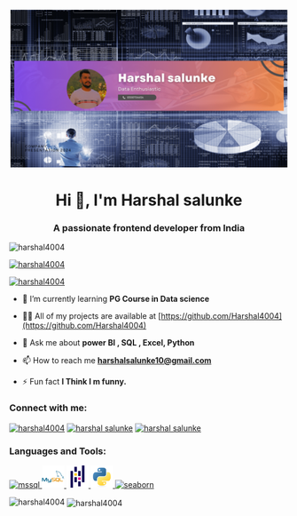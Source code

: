 ![logo](https://github.com/Harshal4004/Harshal4004/blob/main/Aesthetic%20Simple%20Interior%20Design%20Business%20Presentation.png?raw=true)
<h1 align="center">Hi 👋, I'm Harshal salunke</h1>
<h3 align="center">A passionate frontend developer from India</h3>

<p align="left"> <img src="https://komarev.com/ghpvc/?username=harshal4004&label=Profile%20views&color=0e75b6&style=flat" alt="harshal4004" /> </p>

<p align="left"> <a href="https://github.com/ryo-ma/github-profile-trophy"><img src="https://github-profile-trophy.vercel.app/?username=harshal4004" alt="harshal4004" /></a> </p>

<p align="left"> <a href="https://twitter.com/harshal4004" target="blank"><img src="https://img.shields.io/twitter/follow/harshal4004?logo=twitter&style=for-the-badge" alt="harshal4004" /></a> </p>

- 🌱 I’m currently learning **PG Course in Data science**

- 👨‍💻 All of my projects are available at [https://github.com/Harshal4004](https://github.com/Harshal4004)

- 💬 Ask me about **power BI , SQL , Excel, Python**

- 📫 How to reach me **harshalsalunke10@gmail.com**

- ⚡ Fun fact **I Think I m funny.**

<h3 align="left">Connect with me:</h3>
<p align="left">
<a href="https://twitter.com/harshal4004" target="blank"><img align="center" src="https://raw.githubusercontent.com/rahuldkjain/github-profile-readme-generator/master/src/images/icons/Social/twitter.svg" alt="harshal4004" height="30" width="40" /></a>
<a href="https://linkedin.com/in/harshal salunke" target="blank"><img align="center" src="https://raw.githubusercontent.com/rahuldkjain/github-profile-readme-generator/master/src/images/icons/Social/linked-in-alt.svg" alt="harshal salunke" height="30" width="40" /></a>
<a href="https://kaggle.com/harshal salunke" target="blank"><img align="center" src="https://raw.githubusercontent.com/rahuldkjain/github-profile-readme-generator/master/src/images/icons/Social/kaggle.svg" alt="harshal salunke" height="30" width="40" /></a>
</p>

<h3 align="left">Languages and Tools:</h3>
<p align="left"> <a href="https://www.microsoft.com/en-us/sql-server" target="_blank" rel="noreferrer"> <img src="https://www.svgrepo.com/show/303229/microsoft-sql-server-logo.svg" alt="mssql" width="40" height="40"/> </a> <a href="https://www.mysql.com/" target="_blank" rel="noreferrer"> <img src="https://raw.githubusercontent.com/devicons/devicon/master/icons/mysql/mysql-original-wordmark.svg" alt="mysql" width="40" height="40"/> </a> <a href="https://pandas.pydata.org/" target="_blank" rel="noreferrer"> <img src="https://raw.githubusercontent.com/devicons/devicon/2ae2a900d2f041da66e950e4d48052658d850630/icons/pandas/pandas-original.svg" alt="pandas" width="40" height="40"/> </a> <a href="https://www.python.org" target="_blank" rel="noreferrer"> <img src="https://raw.githubusercontent.com/devicons/devicon/master/icons/python/python-original.svg" alt="python" width="40" height="40"/> </a> <a href="https://seaborn.pydata.org/" target="_blank" rel="noreferrer"> <img src="https://seaborn.pydata.org/_images/logo-mark-lightbg.svg" alt="seaborn" width="40" height="40"/> </a> </p>

<p><img align="left" src="https://github-readme-stats.vercel.app/api/top-langs?username=harshal4004&show_icons=true&locale=en&layout=compact" alt="harshal4004" /></p>

<p>&nbsp;<img align="center" src="https://github-readme-stats.vercel.app/api?username=harshal4004&show_icons=true&locale=en" alt="harshal4004" /></p>
